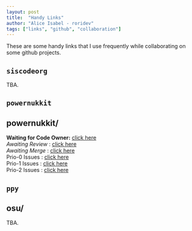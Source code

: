 ```yaml
---
layout: post
title:  "Handy Links"
author: "Alice Isabel - roridev"
tags: ["links", "github", "collaboration"]
---
```


These are some handy links that I use frequently while collaborating on some github projects.

`siscodeorg`
---
TBA.


`powernukkit`
---

## powernukkit/

**Waiting for Code Owner:** [click here](https://github.com/PowerNukkit/PowerNukkit/labels/Status:%20Waiting%20for%20Code%20Owner)  
*Awaiting Review* : [click here](https://github.com/PowerNukkit/PowerNukkit/labels/Status:%20Awaiting%20Review)  
*Awaiting Merge* : [click here](https://github.com/PowerNukkit/PowerNukkit/labels/Status:%20Awaiting%20Merge)  
Prio-0 Issues : [click here](https://github.com/PowerNukkit/PowerNukkit/issues?q=is%3Aopen+is%3Aissue+label%3Apriority%3A0)  
Prio-1 Issues : [click here](https://github.com/PowerNukkit/PowerNukkit/issues?q=is%3Aopen+is%3Aissue+label%3Apriority%3A1)  
Prio-2 Issues : [click here](https://github.com/PowerNukkit/PowerNukkit/issues?q=is%3Aopen+is%3Aissue+label%3Apriority%3A2)  


`ppy`
---

## osu/
TBA.
